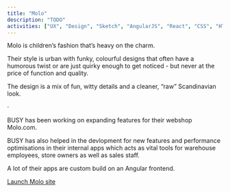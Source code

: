 ```yaml
---
title: "Molo"
description: "TODO"
activities: ["UX", "Design", "Sketch", "AngularJS", "React", "CSS", "HTML"]
---
```


Molo is children’s fashion that’s heavy on the charm.

Their style is urban with funky, colourful designs that often have a humorous twist or are just quirky enough to get noticed - but never at the price of function and quality.

The design is a mix of fun, witty details and a cleaner, “raw” Scandinavian look.

&middot;

BUSY has been working on expanding features for their webshop Molo.com.

BUSY has also helped in the devlopment for new features and performance optimisations in their internal apps which acts as vital tools for warehouse employees, store owners as well as sales staff.

A lot of their apps are custom build on an Angular frontend.

<a href="https://molo.com" target="_blank">Launch Molo site</a>